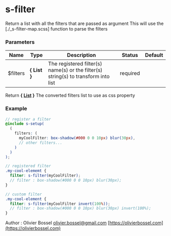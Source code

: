 # s-filter

Return a list with all the filters that are passed as argument
This will use the [./_s-filter-map.scss] function to parse the filters

### Parameters

| Name      | Type                 | Description                                                                        | Status   | Default |
| --------- | -------------------- | ---------------------------------------------------------------------------------- | -------- | ------- |
| \$filters | **{ List<String> }** | The registered filter(s) name(s) or the filter(s) string(s) to transform into list | required |

Return **{ [List](http://www.sass-lang.com/documentation/file.SASS_REFERENCE.html#lists) }** The converted filters list to use as css property

### Example

```scss
// register a filter
@include s-setup(
  (
    filters: (
      myCoolFilter: box-shadow(#000 0 0 10px) blur(30px),
      // other filters...
    )
  )
);

// registered filter
.my-cool-elememt {
  filter: s-filter(myCoolFilter);
  // filter : box-shadow(#000 0 0 10px) blur(30px);
}

// custom filter
.my-cool-element {
  filter: s-filter(myCoolFilter invert(100%));
  // filter : box-shadow(#000 0 0 10px) blur(30px) invert(100%);
}
```

Author : Olivier Bossel [olivier.bossel@gmail.com](mailto:olivier.bossel@gmail.com) [https://olivierbossel.com](https://olivierbossel.com)
